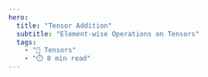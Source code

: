 ```yaml
---
hero:
  title: "Tensor Addition"
  subtitle: "Element-wise Operations on Tensors"
  tags:
    - "🔢 Tensors"
    - "⏱️ 8 min read"
---
```



